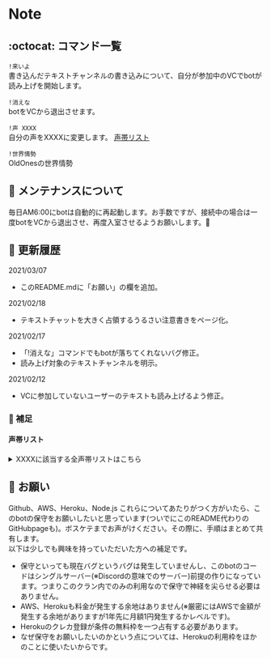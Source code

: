 # Note  

## :octocat: コマンド一覧

`!来いよ`  
書き込んだテキストチャンネルの書き込みについて、自分が参加中のVCでbotが読み上げを開始します。

`!消えな`  
botをVCから退出させます。

`!声 XXXX`  
自分の声をXXXXに変更します。 [声帯リスト](#声帯リスト)

`!世界情勢`  
OldOnesの世界情勢
  
## :wrench: メンテナンスについて

毎日AM6:00にbotは自動的に再起動します。お手数ですが、接続中の場合は一度botをVCから退出させ、再度入室させるようお願いします。:ant:

## :date: 更新履歴

2021/03/07

- このREADME.mdに「お願い」の欄を追加。

2021/02/18

- テキストチャットを大きく占領するうるさい注意書きをページ化。

2021/02/17

- 「!消えな」コマンドでもbotが落ちてくれないバグ修正。
- 読み上げ対象のテキストチャンネルを明示。

2021/02/12

- VCに参加していないユーザーのテキストも読み上げるよう修正。

### :memo: 補足
#### 声帯リスト

<details>
<summary>XXXXに該当する全声帯リストはこちら</summary>
<div>
Aditi | Amy | Astrid | Bianca | Brian | Camila | Carla | Carmen | Celine | Chantal | Conchita | Cristiano | Dora | Emma | Enrique | Ewa | Filiz | Geraint | Giorgio | Gwyneth | Hans | Ines | Ivy | Jacek | Jan | Joanna | Joey | Justin | Karl | Kendra | Kevin | Kimberly | Lea | Liv | Lotte | Lucia | Lupe | Mads | Maja | Marlene | Mathieu | Matthew | Maxim | Mia | Miguel | Mizuki | Naja | Nicole | Penelope | Raveena | Ricardo | Ruben | Russell | Salli | Seoyeon | Takumi | Tatyana | Vicki | Vitoria | Zeina | Zhiyu
</div>
</details>

## :bow: お願い
Github、AWS、Heroku、Node.js これらについてあたりがつく方がいたら、このbotの保守をお願いしたいと思っています(ついでにこのREADME代わりのGitHubpageも)。ボスケテまでお声がけください。その際に、手順はまとめて共有します。  
以下は少しでも興味を持っていただいた方への補足です。

- 保守といっても現在バグというバグは発生していませんし、このbotのコードはシングルサーバー(※Discordの意味でのサーバー)前提の作りになっています。つまりこのクラン内でのみの利用なので保守で神経を尖らせる必要はありません。
- AWS、Herokuも料金が発生する余地はありません(※厳密にはAWSで金額が発生する余地がありますが1年先に月額1円発生するかレベルです)。
- Herokuのクレカ登録が条件の無料枠を一つ占有する必要があります。
- なぜ保守をお願いしたいのかという点については、Herokuの利用枠をほかのことに使いたいからです。
